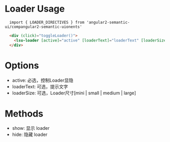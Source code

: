 # Loader Usage

```typesctript
  import { LOADER_DIRECTIVES } from 'angular2-semantic-ui/compangular2-semantic-uionents'
```
```html
  <div (click)="toggleLoader()">
    <lsu-loader [active]="active" [loaderText]="loaderText" [loaderSize]="loaderSize"></lsu-loader>
  </div>
```

# Options
- active: 必选，控制Loader显隐
- loaderText: 可选，提示文字
- loaderSize: 可选，Loader尺寸[mini | small | medium | large]

# Methods
- show: 显示 loader 
- hide: 隐藏 loader
